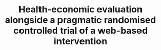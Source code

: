 --- 
abstract: '' 
authors: 
 - C Buntrock
 -  M Berking
 -  F Smit
 -  D Lehr
 -  S Nobis
 -  H Riper
 -  P Cuijpers
 -  ...
doi: '' 
featured: false 
publication: '*J Med Internet Res*, 13' 
publication_short: '' 
publishDate: '2017-01-01' 
title: 'Health-economic evaluation alongside a pragmatic randomised controlled trial of a web-based intervention' 
url_code: '' 
url_dataset: '' 
url_pdf: '' 
url_poster: '' 
url_project: '' 
url_slides: '' 
url_source: '' 
url_video: '' 
---